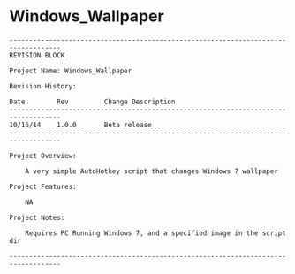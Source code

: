 Windows_Wallpaper
=================

	-----------------------------------------------------------------------------------
	REVISION BLOCK
		
	Project Name: Windows_Wallpaper
	
	Revision History:
	
	Date		Rev			Change Description
	-----------------------------------------------------------------------------------
	10/16/14	1.0.0		Beta release
	-----------------------------------------------------------------------------------

	Project Overview:
	
		A very simple AutoHotkey script that changes Windows 7 wallpaper
	
	Project Features:
	
		NA
			
	Project Notes:

		Requires PC Running Windows 7, and a specified image in the script dir	
			
	-----------------------------------------------------------------------------------
